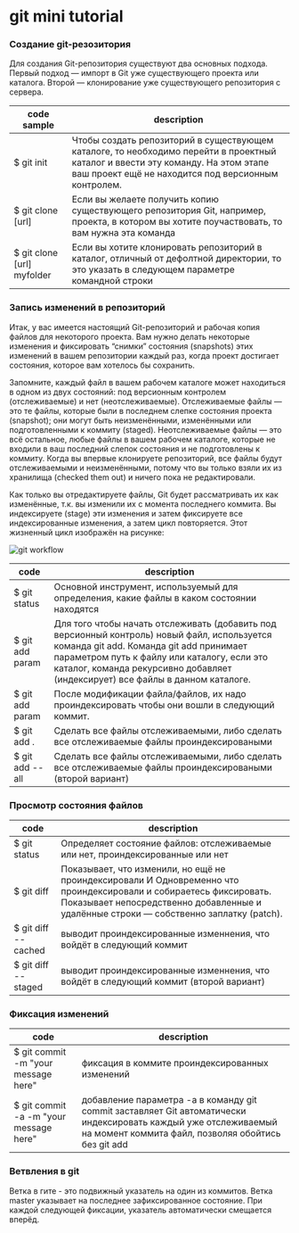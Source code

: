 # git mini tutorial


### Создание git-резозитория

Для создания Git-репозитория существуют два основных подхода. 
Первый подход — импорт в Git уже существующего проекта или каталога.
Второй — клонирование уже существующего репозитория с сервера.

code sample | description 
---------------- | ---------------
$ git init | Чтобы создать репозиторий в существующем каталоге, то необходимо перейти в проектный каталог и ввести эту команду. На этом этапе ваш проект ещё не находится под версионным контролем. 
$ git clone [url] | Если вы желаете получить копию существующего репозитория Git, например, проекта, в котором вы хотите поучаствовать, то вам нужна  эта команда
$ git clone [url] myfolder | Если вы хотите клонировать репозиторий в каталог, отличный от дефолтной директории, то это указать в следующем параметре командной строки


### Запись изменений в репозиторий

Итак, у вас имеется настоящий Git-репозиторий и рабочая копия файлов для некоторого проекта. Вам нужно делать некоторые изменения и фиксировать “снимки” состояния (snapshots) этих изменений в вашем репозитории каждый раз, когда проект достигает состояния, которое вам хотелось бы сохранить.

Запомните, каждый файл в вашем рабочем каталоге может находиться в одном из двух состояний: под версионным контролем (отслеживаемые) и нет (неотслеживаемые). Отслеживаемые файлы — это те файлы, которые были в последнем слепке состояния проекта (snapshot); они могут быть неизменёнными, изменёнными или подготовленными к коммиту (staged). Неотслеживаемые файлы — это всё остальное, любые файлы в вашем рабочем каталоге, которые не входили в ваш последний слепок состояния и не подготовлены к коммиту. Когда вы впервые клонируете репозиторий, все файлы будут отслеживаемыми и неизменёнными, потому что вы только взяли их из хранилища (checked them out) и ничего пока не редактировали.

Как только вы отредактируете файлы, Git будет рассматривать их как изменённые, т.к. вы изменили их с момента последнего коммита. Вы индексируете (stage) эти изменения и затем фиксируете все индексированные изменения, а затем цикл повторяется. Этот жизненный цикл изображён на рисунке:

![git workflow](https://git-scm.com/figures/18333fig0201-tn.png)

code | description 
---------------- | --------------- 
$ git status | Основной инструмент, используемый для определения, какие файлы в каком состоянии находятся
$ git add param| Для того чтобы начать отслеживать (добавить под версионный контроль) новый файл, используется команда git add. Команда git add принимает параметром путь к файлу или каталогу, если это каталог, команда рекурсивно добавляет (индексирует) все файлы в данном каталоге.
$ git add param | После модификации файла/файлов, их надо проиндексировать чтобы они вошли в следующий коммит.
$ git add . | Сделать все файлы отслеживаемыми, либо сделать все отслеживаемые файлы проиндексироваными
$ git add --all | Сделать все файлы отслеживаемыми, либо сделать все отслеживаемые файлы проиндексироваными (второй вариант)


### Просмотр состояния файлов

code | description 
---------------- | --------------- 
$ git status | Определяет состояние файлов: отслеживаемые или нет, проиндексированные или нет
$ git diff | Показывает, что изменили, но ещё не проиндексировали И Одновременно что проиндексировали и собираетесь фиксировать. Показывает непосредственно добавленные и удалённые строки — собственно заплатку (patch). 
$ git diff --cached | выводит проиндексированные изменнения, что войдёт в следующий коммит
$ git diff --staged | выводит проиндексированные изменнения, что войдёт в следующий коммит (второй вариант)

### Фиксация изменений
code | description 
---------------- | --------------- 
$ git commit -m "your message here" | фиксация в коммите проиндексированных изменений
$ git commit -a -m "your message here" | добавление параметра -a в команду git commit заставляет Git автоматически индексировать каждый уже отслеживаемый на момент коммита файл, позволяя обойтись без git add


### Ветвления в git
Ветка в гите - это подвижный указатель на один из коммитов. Ветка master указывает на последнее зафиксированное состояние. 
При каждой следующей фиксации, указатель автоматически смещается вперёд.

